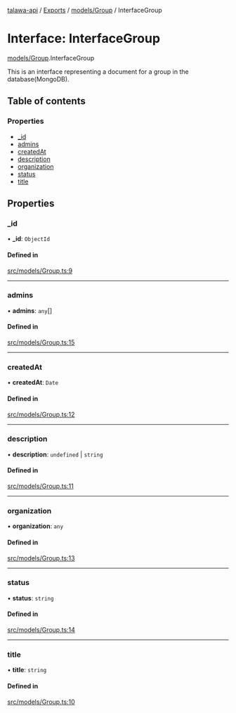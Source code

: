 [talawa-api](../README.md) / [Exports](../modules.md) / [models/Group](../modules/models_Group.md) / InterfaceGroup

# Interface: InterfaceGroup

[models/Group](../modules/models_Group.md).InterfaceGroup

This is an interface representing a document for a group in the database(MongoDB).

## Table of contents

### Properties

- [\_id](models_Group.InterfaceGroup.md#_id)
- [admins](models_Group.InterfaceGroup.md#admins)
- [createdAt](models_Group.InterfaceGroup.md#createdat)
- [description](models_Group.InterfaceGroup.md#description)
- [organization](models_Group.InterfaceGroup.md#organization)
- [status](models_Group.InterfaceGroup.md#status)
- [title](models_Group.InterfaceGroup.md#title)

## Properties

### \_id

• **\_id**: `ObjectId`

#### Defined in

[src/models/Group.ts:9](https://github.com/Nitya-Pasrija/talawa-api/blob/d3a6af9/src/models/Group.ts#L9)

___

### admins

• **admins**: `any`[]

#### Defined in

[src/models/Group.ts:15](https://github.com/Nitya-Pasrija/talawa-api/blob/d3a6af9/src/models/Group.ts#L15)

___

### createdAt

• **createdAt**: `Date`

#### Defined in

[src/models/Group.ts:12](https://github.com/Nitya-Pasrija/talawa-api/blob/d3a6af9/src/models/Group.ts#L12)

___

### description

• **description**: `undefined` \| `string`

#### Defined in

[src/models/Group.ts:11](https://github.com/Nitya-Pasrija/talawa-api/blob/d3a6af9/src/models/Group.ts#L11)

___

### organization

• **organization**: `any`

#### Defined in

[src/models/Group.ts:13](https://github.com/Nitya-Pasrija/talawa-api/blob/d3a6af9/src/models/Group.ts#L13)

___

### status

• **status**: `string`

#### Defined in

[src/models/Group.ts:14](https://github.com/Nitya-Pasrija/talawa-api/blob/d3a6af9/src/models/Group.ts#L14)

___

### title

• **title**: `string`

#### Defined in

[src/models/Group.ts:10](https://github.com/Nitya-Pasrija/talawa-api/blob/d3a6af9/src/models/Group.ts#L10)
